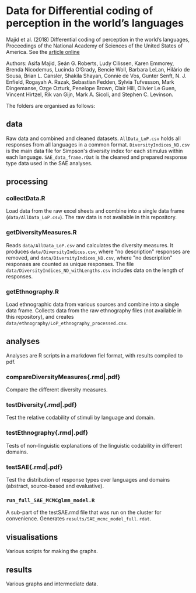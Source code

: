 #  Data for Differential coding of perception in the world’s languages

Majid et al. (2018) Differential coding of perception in the world’s languages, Proceedings of the National Academy of Sciences of the United States of America. See the [article online](http://www.pnas.org/content/early/2018/10/30/1720419115)

Authors: Asifa Majid, Seán G. Roberts, Ludy Cilissen, Karen Emmorey, Brenda Nicodemus, Lucinda O’Grady, Bencie Woll, Barbara LeLan, Hilário de Sousa, Brian L. Cansler, Shakila Shayan, Connie de Vos, Gunter Senft, N. J. Enfield, Rogayah A. Razak, Sebastian Fedden, Sylvia Tufvesson, Mark Dingemanse, Ozge Ozturk, Penelope Brown, Clair Hill, Olivier Le Guen, Vincent Hirtzel, Rik van Gijn, Mark A. Sicoli, and Stephen C. Levinson.

The folders are organised as follows:

## data

Raw data and combined and cleaned datasets.  `AllData_LoP.csv` holds all responses from all languages in a common format.  `DiversityIndices_ND.csv` is the main data file for Simpson's diversity index for each stimulus within each language.  `SAE_data_frame.rDat` is the cleaned and prepared response type data used in the SAE analyses.


## processing


### collectData.R

Load data from the raw excel sheets and combine into a single data frame (`data/AllData_LoP.csv`).  The raw data is not available in this repository.

### getDiversityMeasures.R

Reads `data/AllData_LoP.csv` and calculates the diversity measures.  It produces `data/DiversityIndices.csv`, where "no description" responses are removed, and `data/DiversityIndices_ND.csv`, where "no description" responses are counted as unique responses.  The file `data/DiversityIndices_ND_withLengths.csv` includes data on the length of responses.

### getEthnography.R

Load ethnographic data from various sources and combine into a single data frame.  Collects data from the raw ethnography files (not available in this repository), and creates `data/ethnography/LoP_ethnography_processed.csv`.


## analyses

Analyses are R scripts in a markdown fiel format, with results compiled to pdf.

###  compareDiversityMeasures{.rmd|.pdf}

Compare the different diversity measures.

### testDiversity{.rmd|.pdf}

Test the relative codability of stimuli by language and domain.

### testEthnography{.rmd|.pdf}

Tests of non-linguistic explanations of the linguistic codability in different domains.

### testSAE{.rmd|.pdf}

Test the distribution of response types over languages and domains (abstract, source-based and evaluative).

### `run_full_SAE_MCMCglmm_model.R`

A sub-part of the testSAE.rmd file that was run on the cluster for convenience.  Generates `results/SAE_mcmc_model_full.rdat`.

## visualisations

Various scripts for making the graphs.

## results

Various graphs and intermediate data.

##
